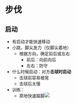 # 步伐
## 启动
- 有启动才能快速移动
- 小跳，脚尖发力（仅脚尖着地）
	- 根据方向，确定前后或左右
		- 前后：向前向后
		- 左右：防守
- 什么时候启动：对方**击球时启动**
	- 击球前容易被晃
	- 击球后太慢
- 训练：
	- 原地快速踮脚![](https://jiunian-pic-1310185536.cos.ap-nanjing.myqcloud.com/picgo%2F%E5%90%AF%E5%8A%A8%E8%AE%AD%E7%BB%83.gif)
